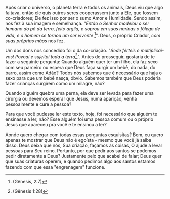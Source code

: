 Após criar o universo, o planeta terra e todos os animais, Deus viu que algo faltava, então ele quis outros seres cooperassem junto a Ele, que fossem co-criadores; Ele fez isso por ser o sumo Amor e Humildade. Sendo assim, nos fez à sua imagem e semelhança. "*Então o Senhor modelou o ser humano do pó da terra, feito argila, e soprou em suas narinas o fôlego de vida, e o homem se tornou um ser vivente* [^1]". Deus, o próprio Criador, *com suas próprias mãos* nos fez. 

Um dos dons nos concedido foi o da co-criação. "*Sede férteis e multiplicai-vos! Povoai e sujeitai toda a terra*[^2]". Antes de prosseguir, gostaria de te fazer a seguinte pergunta: Quando alguém quer ter um filho, ela faz sexo com seu parceiro ou espera que Deus faça surgir um bebê, do nada, do barro, assim como Adão? Todos nós sabemos que é necessário que haja o sexo para que um bebê nasça, óbvio. Sabemos também que Deus poderia fazer crianças surgirem como um milagre, não?

Quando alguém quebra uma perna, ela deve ser levada para fazer uma cirurgia ou devemos esperar que Jesus, numa aparição, venha pessoalmente e cure a pessoa?

Para que você pudesse ler este texto, hoje, foi necessário que alguém te ensinasse a ler, não? Esse alguém foi uma pessoa comum ou o próprio Jesus que apareceu pra você e te ensinou a ler? 

Aonde quero chegar com todas essas perguntas esquisitas? Bem, eu quero apenas te mostrar que Deus não é egoísta - mesmo que você já saiba disso. Deus deixa que nós, Sua criação, façamos as coisas, O ajude a levar pessoas para Seu reino. Portanto, por que pedir aos santos se podemos pedir diretamente a Deus? Justamente pelo que acabei de falar; Deus quer que suas criaturas operem, e quando pedimos algo aos santos estamos fazendo com que essa "engrenagem" funcione. 














[^1]: (Gênesis, 2:7)
[^2]: (Gênesis 1:28)